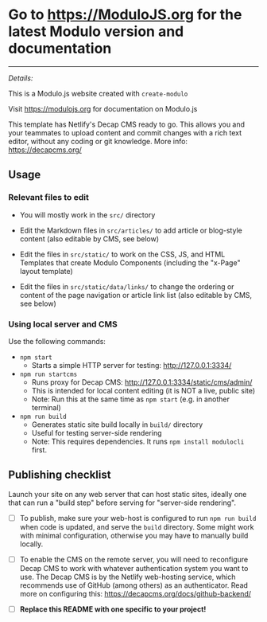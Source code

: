 # Go to <https://ModuloJS.org> for the latest Modulo version and documentation

----

*Details:*



This is a Modulo.js website created with `create-modulo`

Visit <https://modulojs.org> for documentation on Modulo.js

This template has Netlify's Decap CMS ready to go. This allows you and your
teammates to upload content and commit changes with a rich text editor, without
any coding or git knowledge. More info: <https://decapcms.org/>


## Usage

### Relevant files to edit

- You will mostly work in the `src/` directory

- Edit the Markdown files in `src/articles/` to add article or blog-style
  content (also editable by CMS, see below)

- Edit the files in `src/static/` to work on the CSS, JS, and HTML Templates
  that create Modulo Components (including the "x-Page" layout template)

- Edit the files in `src/static/data/links/` to change the ordering or content
  of the page navigation or article link list (also editable by CMS, see below)


### Using local server and CMS

Use the following commands:

- `npm start`
    - Starts a simple HTTP server for testing: <http://127.0.0.1:3334/>
- `npm run startcms`
    - Runs proxy for Decap CMS: <http://127.0.0.1:3334/static/cms/admin/>
    - This is intended for local content editing (it is NOT a live, public site)
    - Note: Run this at the same time as `npm start` (e.g. in another terminal)
- `npm run build`
    - Generates static site build locally in `build/` directory
    - Useful for testing server-side rendering
    - Note: This requires dependencies. It runs `npm install modulocli` first.


## Publishing checklist

Launch your site on any web server that can host static sites, ideally one that
can run a "build step" before serving for "server-side rendering".

* [ ] To publish, make sure your web-host is configured to run `npm run build`
  when code is updated, and serve the `build` directory. Some might work with
  minimal configuration, otherwise you may have to manually build locally.

* [ ] To enable the CMS on the remote server, you will need to reconfigure
  Decap CMS to work with whatever authentication system you want to use. The
  Decap CMS is by the Netlify web-hosting service, which recommends use of
  GitHub (among others) as an authenticator. Read more on configuring this:
  <https://decapcms.org/docs/github-backend/>

* [ ] **Replace this README with one specific to your project!**

